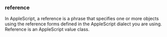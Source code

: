 ### reference

In AppleScript, a reference is a phrase that specifies one or more objects using the reference forms defined in the AppleScript dialect you are using. Reference is an AppleScript value class.
